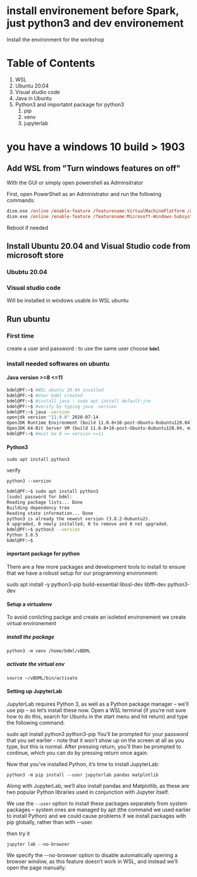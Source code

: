 # install environement before Spark, just python3 and dev environement

Install the environment for the workshop
# Table of Contents
1. WSL
2. Ubuntu 20.04
3. Visual studio code
4. Java in Ubuntu
5. Python3 and importatnt package for python3
    1. pip
    2. venv
    3. jupyterlab

# you have a windows 10 build > 1903

## Add WSL from "Turn windows features on off"
With the GUI or simply open powershell as Adminsitrator

First, open PowerShell as an Administrator and run the following commands:

```ps
dism.exe /online /enable-feature /featurename:VirtualMachinePlatform /all /norestart
dism.exe /online /enable-feature /featurename:Microsoft-Windows-Subsystem-Linux /all /norestart
```
Reboot if needed

## Install Ubuntu 20.04 and Visual Studio code from microsoft store

### Ububtu 20.04
### Visual studio code

Will be installed in windows usable iin WSL ubuntu

## Run ubuntu

### First time
create a user and password : to use the same user choose **`bdml`**

### install needed softwares on ubuntu 

#### Java version >=8 <=11
```bash
bdml@PF:~$ #WSL ubuntu 20.04 insalled
bdml@PF:~$ #User bdml created
bdml@PF:~$ #install java : sudo apt install default-jre
bdml@PF:~$ #verify by typing java -version
bdml@PF:~$ java -version
openjdk version "11.0.8" 2020-07-14
OpenJDK Runtime Environment (build 11.0.8+10-post-Ubuntu-0ubuntu120.04)
OpenJDK 64-Bit Server VM (build 11.0.8+10-post-Ubuntu-0ubuntu120.04, mixed mode, sharing)
bdml@PF:~$ #must be 8 <= version <=11
```
#### Python3

`sudo apt install python3`

verify

`python3 --version`

```bash
bdml@PF:~$ sudo apt install python3
[sudo] password for bdml:
Reading package lists... Done
Building dependency tree
Reading state information... Done
python3 is already the newest version (3.8.2-0ubuntu2).
0 upgraded, 0 newly installed, 0 to remove and 0 not upgraded.
bdml@PF:~$ python3 --version
Python 3.8.5
bdml@PF:~$
```

#### inportant package for python

There are a few more packages and development tools to install to ensure that we have a robust setup for our programming environment:

sudo apt install -y python3-pip build-essential libssl-dev libffi-dev python3-dev

#### Setup a virtualenv

To avoid conlicting packge and create an isoleted environement we create virtual environement

##### install the package

`python3 -m venv /home/bdml/vBDML`

##### activate the virtual env

`source ~/vBDML/bin/activate`

#### Setting up JupyterLab
JupyterLab requires Python 3, as well as a Python package manager – we’ll use pip – so let’s install these now. Open a WSL terminal (if you’re not sure how to do this, search for Ubuntu in the start menu and hit return) and type the following command:

sudo apt install python3 python3-pip
You’ll be prompted for your password that you set earlier - note that it won’t show up on the screen at all as you type, but this is normal. After pressing return, you’ll then be prompted to continue, which you can do by pressing return once again.

Now that you’ve installed Python, it’s time to install JupyterLab:

`python3 -m pip install --user jupyterlab pandas matplotlib`

Along with JupyterLab, we’ll also install pandas and Matplotlib, as these are two popular Python libraries used in conjunction with Jupyter itself.

We use the `--user` option to install these packages separately from system packages 
– system ones are managed by apt (the command we used earlier to install Python) and we could cause problems if we install packages with pip globally, rather than with --user.

then try it 

`jupyter lab --no-browser`

We specify the --no-browser option to disable automatically opening a browser window, as this feature doesn’t work in WSL, and instead we’ll open the page manually.
